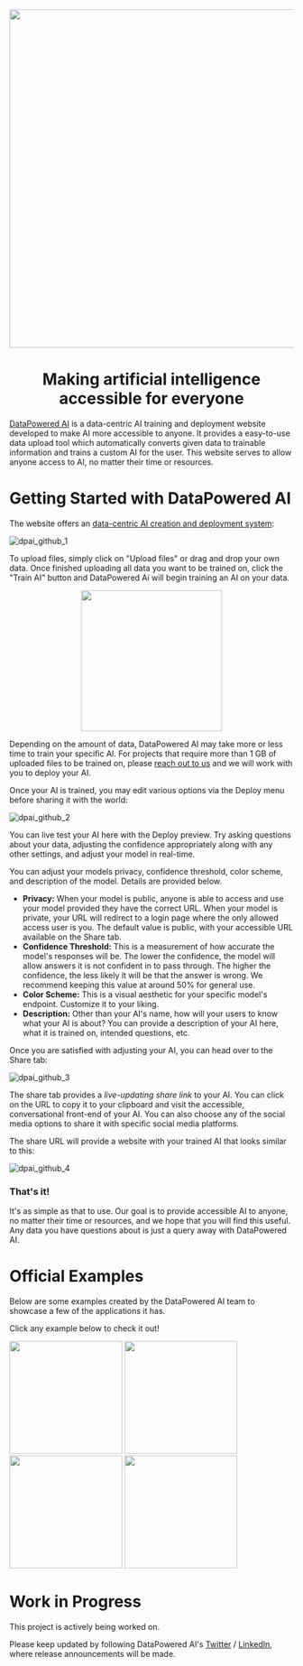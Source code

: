 <div align="center">

<img src="https://user-images.githubusercontent.com/96705270/237037194-eda02c3a-4ccc-4600-a6f9-55907ab10bb7.png" width="600" />

# Making artificial intelligence accessible for everyone

</div>

[DataPowered AI](https://datapowered.ai) is a data-centric AI training and deployment website developed to make AI more accessible to anyone. It provides a easy-to-use data upload tool which automatically converts given data to trainable information and trains a custom AI for the user. This website serves to allow anyone access to AI, no matter their time or resources.

<div align="center">

</div>

# Getting Started with DataPowered AI

The website offers an [data-centric AI creation and deployment system](https://datapowered.ai):

![dpai_github_1](https://github.com/seanhlewis/DataPoweredAI/assets/96705270/e17ccd29-bf6b-45b2-9587-21a3fda246ef)

To upload files, simply click on "Upload files" or drag and drop your own data.
Once finished uploading all data you want to be trained on, click the "Train AI" button and DataPowered Ai will begin training an AI on your data.

<p align="center"><img src="https://github.com/seanhlewis/DataPoweredAI/assets/96705270/e5e3c3eb-a133-442c-837a-f5d09816c129" width="250" ></p>

Depending on the amount of data, DataPowered AI may take more or less time to train your specific AI. For projects that require more than 1 GB of uploaded files to be trained on, please [reach out to us](mailto:team@datapowered.ai?subject=%3E1GB%20AI%20Request&body=Hi%20DataPowered%20AI%20team%2C%0A%0AI%20am%20%5BName%2C%20Occupation%20or%20Affiliated%20University%2FResearch%5D.%20I%20want%20to%20train%20an%20AI%20on%20around%20%5Bamount%20of%20data%2C%20ex.%205GB%2C%2050GB%2C%20300GB%2C%20etc.%5D.%20The%20reason%20is%20%5Bpurpose%20of%20your%20specific%20AI%5D.%0A%0ASincerely%2C%0A%5BYour%20Name%5D) and we will work with you to deploy your AI.

Once your AI is trained, you may edit various options via the Deploy menu before sharing it with the world:

![dpai_github_2](https://github.com/seanhlewis/DataPoweredAI/assets/96705270/d978abfc-e93d-4914-807a-79fd86eb1eb2)

You can live test your AI here with the Deploy preview. Try asking questions about your data, adjusting the confidence appropriately along with any other settings, and adjust your model in real-time.

You can adjust your models privacy, confidence threshold, color scheme, and description of the model. Details are provided below.
* **Privacy:** When your model is public, anyone is able to access and use your model provided they have the correct URL. When your model is private, your URL will redirect to a login page where the only allowed access user is you. The default value is public, with your accessible URL available on the Share tab.
* **Confidence Threshold:** This is a measurement of how accurate the model's responses will be. The lower the confidence, the model will allow answers it is not confident in to pass through. The higher the confidence, the less likely it will be that the answer is wrong. We recommend keeping this value at around 50% for general use.
* **Color Scheme:** This is a visual aesthetic for your specific model's endpoint. Customize it to your liking.
* **Description:** Other than your AI's name, how will your users to know what your AI is about? You can provide a description of your AI here, what it is trained on, intended questions, etc.

Once you are satisfied with adjusting your AI, you can head over to the Share tab:

![dpai_github_3](https://github.com/seanhlewis/DataPoweredAI/assets/96705270/21d65a76-5b0c-4204-adf9-07e8641b7609)

The share tab provides a *live-updating share link* to your AI. You can click on the URL to copy it to your clipboard and visit the accessible, conversational front-end of your AI. You can also choose any of the social media options to share it with specific social media platforms.

The share URL will provide a website with your trained AI that looks similar to this:

![dpai_github_4](https://github.com/seanhlewis/DataPoweredAI/assets/96705270/0e931be2-3b5f-4444-a48b-1d2e769ca3fa)

### That's it!

It's as simple as that to use. Our goal is to provide accessible AI to anyone, no matter their time or resources, and we hope that you will find this useful. Any data you have questions about is just a query away with DataPowered AI.

# Official Examples

Below are some examples created by the DataPowered AI team to showcase a few of the applications it has.

Click any example below to check it out!

<a href="https://datapowered.ai/preview/CompanyFAQ"><img src="https://github.com/seanhlewis/DataPoweredAI/assets/96705270/e72f3b74-6c26-4825-82e2-40c47e62eddf" width="200"/></a>
<a href="https://datapowered.ai/preview/RestaurantMenu"><img src="https://github.com/seanhlewis/DataPoweredAI/assets/96705270/df5ca678-f761-45ca-8239-81cee321ebbb" width="200"/></a>
<a href="https://datapowered.ai/preview/Wikipedia"><img src="https://github.com/seanhlewis/DataPoweredAI/assets/96705270/da90edc3-7024-4cbd-846d-610853f76326" width="200"/></a>
<a href="https://datapowered.ai/preview/CityData"><img src="https://github.com/seanhlewis/DataPoweredAI/assets/96705270/6319b07a-8459-498e-af79-0800144e229a" width="200"/></a>

# Work in Progress

This project is actively being worked on.

Please keep updated by following DataPowered AI's [Twitter](https://twitter.com/datapoweredai) / [LinkedIn](https://linkedin.com/company/datapoweredai), where release announcements will be made.
